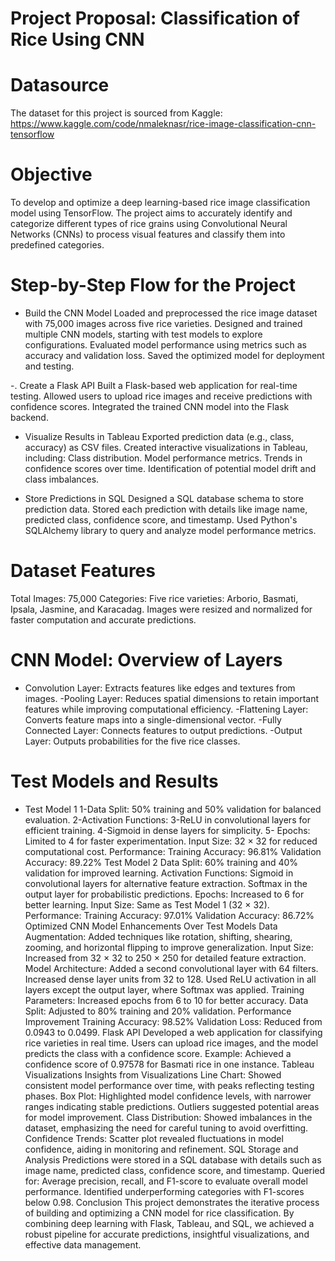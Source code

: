 # Project Proposal: Classification of Rice Using CNN
# Datasource
The dataset for this project is sourced from Kaggle:
https://www.kaggle.com/code/nmaleknasr/rice-image-classification-cnn-tensorflow

# Objective
To develop and optimize a deep learning-based rice image classification model using TensorFlow. 
The project aims to accurately identify and categorize different types of rice grains using 
Convolutional Neural Networks (CNNs) to process visual features and classify them into predefined categories.

# Step-by-Step Flow for the Project
- Build the CNN Model
Loaded and preprocessed the rice image dataset with 75,000 images across five rice varieties.
Designed and trained multiple CNN models, starting with test models to explore configurations.
Evaluated model performance using metrics such as accuracy and validation loss.
Saved the optimized model for deployment and testing.

-. Create a Flask API
Built a Flask-based web application for real-time testing.
Allowed users to upload rice images and receive predictions with confidence scores.
Integrated the trained CNN model into the Flask backend.

- Visualize Results in Tableau
Exported prediction data (e.g., class, accuracy) as CSV files.
Created interactive visualizations in Tableau, including:
Class distribution.
Model performance metrics.
Trends in confidence scores over time.
Identification of potential model drift and class imbalances.

- Store Predictions in SQL
Designed a SQL database schema to store prediction data.
Stored each prediction with details like image name, predicted class, confidence score, and timestamp.
Used Python's SQLAlchemy library to query and analyze model performance metrics.

# Dataset Features
Total Images: 75,000
Categories: Five rice varieties: Arborio, Basmati, Ipsala, Jasmine, and Karacadag.
Images were resized and normalized for faster computation and accurate predictions.

# CNN Model: Overview of Layers
- Convolution Layer: Extracts features like edges and textures from images.
-Pooling Layer: Reduces spatial dimensions to retain important features while improving computational efficiency.
-Flattening Layer: Converts feature maps into a single-dimensional vector.
-Fully Connected Layer: Connects features to output predictions.
-Output Layer: Outputs probabilities for the five rice classes.

# Test Models and Results
- Test Model 1
1-Data Split: 50% training and 50% validation for balanced evaluation.
2-Activation Functions:
3-ReLU in convolutional layers for efficient training.
4-Sigmoid in dense layers for simplicity.
5- Epochs: Limited to 4 for faster experimentation.
Input Size: 32 × 32 for reduced computational cost.
Performance:
Training Accuracy: 96.81%
Validation Accuracy: 89.22%
Test Model 2
Data Split: 60% training and 40% validation for improved learning.
Activation Functions:
Sigmoid in convolutional layers for alternative feature extraction.
Softmax in the output layer for probabilistic predictions.
Epochs: Increased to 6 for better learning.
Input Size: Same as Test Model 1 (32 × 32).
Performance:
Training Accuracy: 97.01%
Validation Accuracy: 86.72%
Optimized CNN Model
Enhancements Over Test Models
Data Augmentation:
Added techniques like rotation, shifting, shearing, zooming, and horizontal flipping to improve generalization.
Input Size:
Increased from 32 × 32 to 250 × 250 for detailed feature extraction.
Model Architecture:
Added a second convolutional layer with 64 filters.
Increased dense layer units from 32 to 128.
Used ReLU activation in all layers except the output layer, where Softmax was applied.
Training Parameters:
Increased epochs from 6 to 10 for better accuracy.
Data Split:
Adjusted to 80% training and 20% validation.
Performance Improvement
Training Accuracy: 98.52%
Validation Loss: Reduced from 0.0943 to 0.0499.
Flask API
Developed a web application for classifying rice varieties in real time.
Users can upload rice images, and the model predicts the class with a confidence score.
Example: Achieved a confidence score of 0.97578 for Basmati rice in one instance.
Tableau Visualizations
Insights from Visualizations
Line Chart:
Showed consistent model performance over time, with peaks reflecting testing phases.
Box Plot:
Highlighted model confidence levels, with narrower ranges indicating stable predictions.
Outliers suggested potential areas for model improvement.
Class Distribution:
Showed imbalances in the dataset, emphasizing the need for careful tuning to avoid overfitting.
Confidence Trends:
Scatter plot revealed fluctuations in model confidence, aiding in monitoring and refinement.
SQL Storage and Analysis
Predictions were stored in a SQL database with details such as image name, predicted class, confidence score, and timestamp.
Queried for:
Average precision, recall, and F1-score to evaluate overall model performance.
Identified underperforming categories with F1-scores below 0.98.
Conclusion
This project demonstrates the iterative process of building and optimizing a CNN model for rice classification. By combining deep learning with Flask, Tableau, and SQL, we achieved a robust pipeline for accurate predictions, insightful visualizations, and effective data management.
